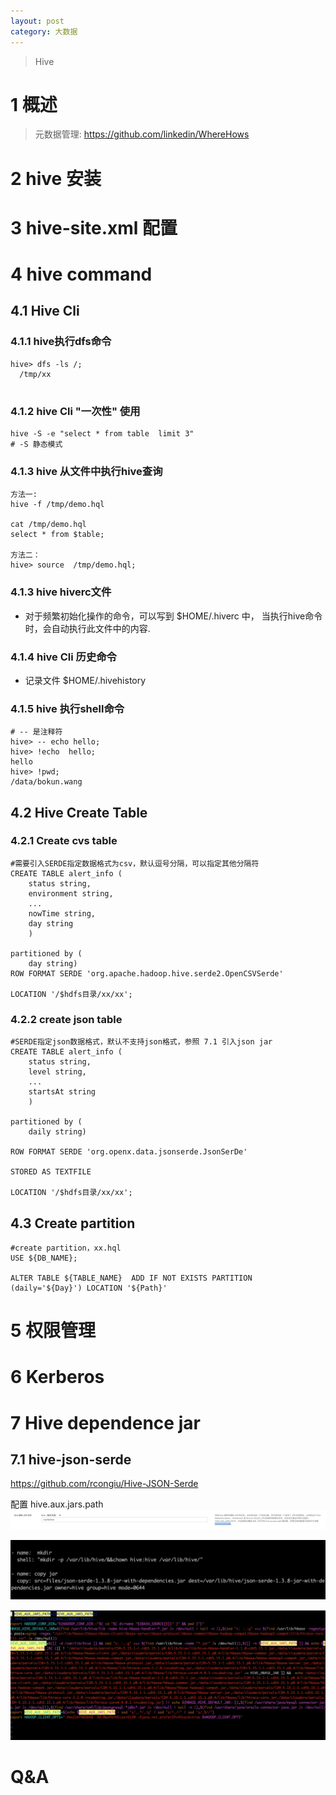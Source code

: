 ```yaml
---
layout: post
category: 大数据
---
```


> Hive

# 1 概述
> 元数据管理: https://github.com/linkedin/WhereHows

# 2 hive 安装

# 3 hive-site.xml 配置

# 4 hive command
## 4.1 Hive Cli
### 4.1.1 hive执行dfs命令
```
hive> dfs -ls /;
  /tmp/xx
  
```
### 4.1.2 hive Cli "一次性" 使用

```
hive -S -e "select * from table  limit 3"
# -S 静态模式
```
### 4.1.3 hive 从文件中执行hive查询

```
方法一:
hive -f /tmp/demo.hql

cat /tmp/demo.hql
select * from $table;

方法二：
hive> source  /tmp/demo.hql;
```
### 4.1.3 hive hiverc文件
- 对于频繁初始化操作的命令，可以写到 $HOME/.hiverc 中， 当执行hive命令时，会自动执行此文件中的内容.

### 4.1.4 hive Cli 历史命令
- 记录文件 $HOME/.hivehistory

### 4.1.5 hive  执行shell命令

```
# -- 是注释符
hive> -- echo hello;
hive> !echo  hello;
hello
hive> !pwd;
/data/bokun.wang
```
## 4.2 Hive Create Table
### 4.2.1 Create cvs table

```
#需要引入SERDE指定数据格式为csv，默认逗号分隔，可以指定其他分隔符
CREATE TABLE alert_info (
    status string,
    environment string,
    ...
    nowTime string,
    day string
    )

partitioned by (
    day string)
ROW FORMAT SERDE 'org.apache.hadoop.hive.serde2.OpenCSVSerde'

LOCATION '/$hdfs目录/xx/xx';
```
### 4.2.2 create json table

```
#SERDE指定json数据格式，默认不支持json格式，参照 7.1 引入json jar
CREATE TABLE alert_info (
    status string,
    level string,
    ...
    startsAt string
    )

partitioned by (
    daily string)

ROW FORMAT SERDE 'org.openx.data.jsonserde.JsonSerDe'

STORED AS TEXTFILE

LOCATION '/$hdfs目录/xx/xx';

```
## 4.3 Create partition

```
#create partition，xx.hql
USE ${DB_NAME};

ALTER TABLE ${TABLE_NAME}  ADD IF NOT EXISTS PARTITION (daily='${Day}') LOCATION '${Path}'

```
# 5 权限管理

# 6 Kerberos
# 7 Hive dependence jar
## 7.1 hive-json-serde
https://github.com/rcongiu/Hive-JSON-Serde

配置
<name>hive.aux.jars.path</name>
![](/assets/img//15603135898933.jpg)

![-w759](/assets/img//15603136477090.jpg)

![-w1092](/assets/img//15603137954325.jpg)

# Q&A